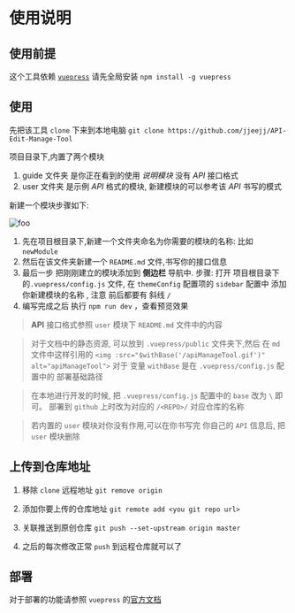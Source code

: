 # 使用说明

## 使用前提

这个工具依赖 [`vuepress`](https://vuepress.vuejs.org) 请先全局安装 `npm install -g vuepress`

## 使用

先把该工具 `clone` 下来到本地电脑 `git clone https://github.com/jjeejj/API-Edit-Manage-Tool`

项目目录下,内置了两个模块

1. guide 文件夹 是你正在看到的使用 *说明模块* 没有 *API*  接口格式
2. user 文件夹 是示例 *API* 格式的模块, 新建模块的可以参考该 *API* 书写的模式

新建一个模块步骤如下:

<img :src="$withBase('/apiManageTool.gif')" alt="foo">

1. 先在项目根目录下,新建一个文件夹命名为你需要的模块的名称: 比如 `newModule`
2. 然后在该文件夹新建一个 `README.md` 文件,书写你的接口信息
3. 最后一步 把刚刚建立的模块添加到 **侧边栏** 导航中. 步骤: 打开 项目根目录下的`.vuepress/config.js` 文件, 在 `themeConfig` 配置项的 `sidebar` 配置中 添加你新建模块的名称 , 注意 前后都要有 斜线 `/`
4. 编写完成之后 执行 `npm run dev` ，查看预览效果

> **API** 接口格式参照 `user` 模块下 `README.md` 文件中的内容

> 对于文档中的静态资源, 可以放到 `.vuepress/public` 文件夹下,然后 在 `md` 文件中这样引用的 `<img :src="$withBase('/apiManageTool.gif')" alt="apiManageTool">` 对于 变量 `withBase` 是在 `.vuepress/config.js` 配置中的 部署基础路径

> 在本地进行开发的时候, 把 `.vuepress/config.js` 配置中的 `base` 改为 `\` 即可。 部署到 `github` 上时改为对应的 `/<REPO>/` 对应仓库的名称

> 若内置的 `user` 模块对你没有作用,可以在你书写完 你自己的 `API` 信息后, 把 `user` 模块删除

## 上传到仓库地址

1. 移除 `clone` 远程地址 `git remove origin`

2. 添加你要上传的仓库地址 `git remote add <you git repo url>`

3. 关联推送到原创仓库 `git push --set-upstream origin master`

4. 之后的每次修改正常 `push` 到远程仓库就可以了


## 部署

对于部署的功能请参照 `vuepress` 的[官方文档](https://vuepress.vuejs.org/zh/guide/deploy.html#github-pages)